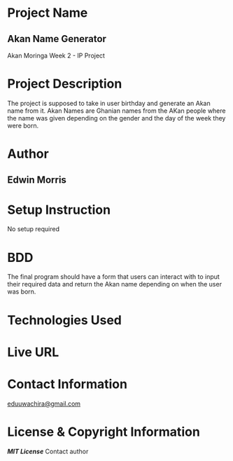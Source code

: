 # Project Name
## Akan Name Generator
Akan Moringa Week 2 - IP Project 

# Project Description
The project is supposed to take in user birthday and generate an Akan name from it. Akan Names are Ghanian names from the AKan people where the name was given depending on the gender and the day of the week they were born.

# Author
## Edwin Morris

# Setup Instruction
No setup required

# BDD
The final program should have a form that users can interact with to input their required data and return the Akan name depending on when the user was born.

# Technologies Used

# Live URL

# Contact Information
eduuwachira@gmail.com

# License & Copyright Information
***MIT License***
Contact author 
